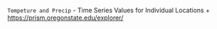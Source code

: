 `Tempeture and Precip` - Time Series Values for Individual Locations
    + https://prism.oregonstate.edu/explorer/
 
